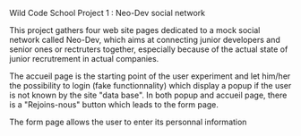 Wild Code School Project 1 : Neo-Dev social network

This project gathers four web site pages dedicated to a mock social network called Neo-Dev, which aims at connecting
junior developers and senior ones or rectruters together, especially because of the actual state of junior recrutrement in actual companies.

The accueil page is the starting point of the user experiment and let him/her the possibility to login (fake functionnality) which display a popup
if the user is not known by the site "data base". In both popup and accueil page, there is a "Rejoins-nous" button which leads to the form page.

The form page allows the user to enter its personnal information